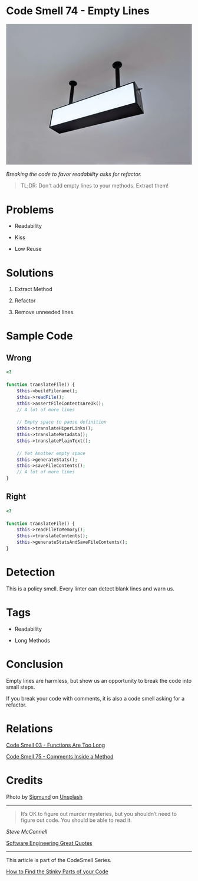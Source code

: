 # Code Smell 74 - Empty Lines

![Code Smell 74 - Empty Lines](Code%20Smell%2074%20-%20Empty%20Lines.jpg)

*Breaking the code to favor readability asks for refactor.*

> TL;DR: Don't add empty lines to your methods. Extract them!

# Problems

- Readability

- Kiss

- Low Reuse

# Solutions

1. Extract Method

2. Refactor

3. Remove unneeded lines.

# Sample Code

## Wrong

<!-- [Gist Url](https://gist.github.com/mcsee/3e7f0a453f04d443a98d3ffd99d9bfde) -->

```php
<?

function translateFile() {
    $this->buildFilename();
    $this->readFile();
    $this->assertFileContentsAreOk();
    // A lot of more lines
    
    // Empty space to pause definition
    $this->translateHiperLinks();
    $this->translateMetadata();
    $this->translatePlainText();
    
    // Yet Another empty space
    $this->generateStats();
    $this->saveFileContents();
    // A lot of more lines
}
```

## Right

<!-- [Gist Url](https://gist.github.com/mcsee/13ce5551b29a588db5dbb9903d714b84) -->

```php
<?

function translateFile() {
    $this->readFileToMemory();
    $this->translateContents();
    $this->generateStatsAndSaveFileContents();  
}
```

# Detection

This is a policy smell. Every linter can detect blank lines and warn us.

# Tags

- Readability

- Long Methods

# Conclusion

Empty lines are harmless, but show us an opportunity to break the code into small steps.

If you break your code with comments, it is also a code smell asking for a refactor.

# Relations

[Code Smell 03 - Functions Are Too Long](https://github.com/mcsee/Software-Design-Articles/tree/main/Articles/Code%20Smells/Code%20Smell%2003%20-%20Functions%20Are%20Too%20Long/readme.md)

[Code Smell 75 - Comments Inside a Method](https://github.com/mcsee/Software-Design-Articles/tree/main/Articles/Code%20Smells/Code%20Smell%2075%20-%20Comments%20Inside%20a%20Method/readme.md)

# Credits

Photo by [Sigmund](https://unsplash.com/@sigmund) on [Unsplash](https://unsplash.com/s/photos/empty)
  

* * *

> It’s OK to figure out murder mysteries, but you shouldn’t need to figure out code.  You should be able to read it.

_Steve McConnell_
 
[Software Engineering Great Quotes](https://github.com/mcsee/Software-Design-Articles/tree/main/Articles/Quotes/Software%20Engineering%20Great%20Quotes/readme.md)

* * *

This article is part of the CodeSmell Series.

[How to Find the Stinky Parts of your Code](https://github.com/mcsee/Software-Design-Articles/tree/main/Articles/Code%20Smells/How%20to%20Find%20the%20Stinky%20parts%20of%20your%20Code/readme.md)